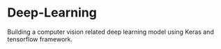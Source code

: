 # Deep-Learning

Building a computer vision related deep learning model using Keras and tensorflow framework.
